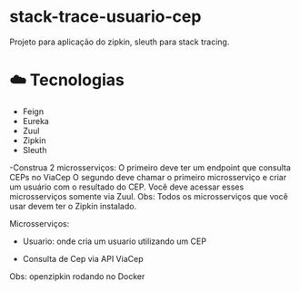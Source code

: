 # stack-trace-usuario-cep
Projeto para aplicação do zipkin, sleuth para stack tracing. 

# :cloud: Tecnologias
- Feign
- Eureka
- Zuul
- Zipkin
- Sleuth

-Construa 2 microsserviços: O primeiro deve ter um endpoint que consulta CEPs no ViaCep O segundo deve chamar o primeiro microsserviço e criar um usuário com o resultado do CEP. Você deve acessar esses microsserviços somente via Zuul. Obs: Todos os microsserviços que você usar devem ter o Zipkin instalado. 

Microsserviços:

- Usuario: onde cria um usuario utilizando um CEP



- Consulta de Cep via API ViaCep

Obs: openzipkin rodando no Docker

